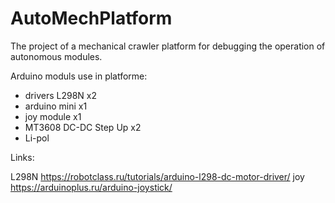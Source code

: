 # AutoMechPlatform

The project of a mechanical crawler platform for debugging the operation of autonomous modules.

Arduino moduls use in platforme:
- drivers L298N x2
- arduino mini x1
- joy module x1
- MT3608 DC-DC Step Up x2
- Li-pol 

Links:

L298N https://robotclass.ru/tutorials/arduino-l298-dc-motor-driver/
joy https://arduinoplus.ru/arduino-joystick/
